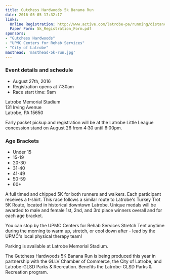 ```yaml
---
title: Gutchess Hardwoods 5k Banana Run
date: 2016-05-05 17:32:17
links:
  Online Registration: http://www.active.com/latrobe-pa/running/distance-running-races/5k-banana-run-2016
  Paper Form: 5k_Registration_Form.pdf
sponsors:
- "Gutchess Hardwoods"
- "UPMC Centers for Rehab Services"
- "City of Latrobe"
masthead: 'masthead-5k-run.jpg'
---
```

### Event details and schedule
+ August 27th, 2016
+ Registration opens at 7:30am
+ Race start time: 9am

Latrobe Memorial Stadium  
131 Irving Avenue  
Latrobe, PA 15650

Early packet pickup and registration will be at the Latrobe Little League concession stand on August 26 from 4:30 until 6:00pm.

### Age Brackets
+ Under 15
+ 15-19
+ 20-30
+ 31-40
+ 41-49
+ 50-59
+ 60+

A full timed and chipped 5K for both runners and walkers. Each participant receives a t-shirt. This race follows a similar route to Latrobe's Turkey Trot 5K Route, located in historical downtown Latrobe. Unique medals will be awarded to male and female 1st, 2nd, and 3rd place winners overall and for each age bracket.

You can stop by the UPMC Centers for Rehab Services Stretch Tent anytime during the morning to warm up, stretch, or cool down after - lead by the UPMC's local physical therapy team!

Parking is available at Latrobe Memorial Stadium.

The Gutchess Hardwoods 5K Banana Run is being produced this year in partnership with the GLLV Chamber of Commerce, the City of Latrobe, and Latrobe-GLSD Parks & Recreation. Benefits the Latrobe-GLSD Parks & Recreation program.
